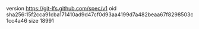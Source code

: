 version https://git-lfs.github.com/spec/v1
oid sha256:15f2cca91cba171410ad9d47cf0d93aa4199d7a482beaa67f8298503c1cc4a46
size 18991
